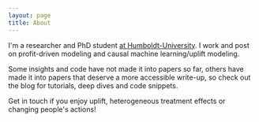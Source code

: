 ```yaml
---
layout: page
title: About
---
```


I'm a researcher and PhD student [at Humboldt-University](https://www.wiwi.hu-berlin.de/de/professuren/bwl/wi/personen/johannes-haupt). I work and post on profit-driven modeling and causal machine learning/uplift modeling. 

Some insights and code have not made it into papers so far, others have made it into papers that deserve a more accessible write-up, so check out the blog for tutorials, deep dives and code snippets.

Get in touch if you enjoy uplift, heterogeneous treatment effects or changing people's actions!